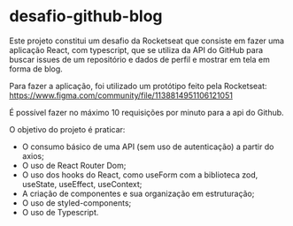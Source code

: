 # desafio-github-blog
Este projeto constitui um desafio da Rocketseat que consiste em fazer uma aplicação React, com typescript, que se utiliza da API do GitHub para buscar issues de um repositório e dados de perfil e mostrar em tela em forma de blog.

Para fazer a aplicação, foi utilizado um protótipo feito pela Rocketseat:  https://www.figma.com/community/file/1138814951106121051

É possível fazer no máximo 10 requisições por minuto para a api do Github.

O objetivo do projeto é praticar:
- O consumo básico de uma API (sem uso de autenticação) a partir do axios;
- O uso de React Router Dom;
- O uso dos hooks do React, como useForm com a biblioteca zod, useState, useEffect, useContext;
- A criação de componentes e sua organização em estruturação;
- O uso de styled-components;
- O uso de Typescript.
